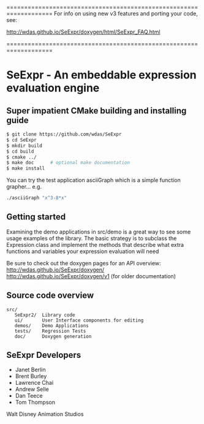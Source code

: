 ===================================================================
  For info on using new v3 features and porting your code, see:

  http://wdas.github.io/SeExpr/doxygen/html/SeExpr_FAQ.html
  
===================================================================


# SeExpr - An embeddable expression evaluation engine


## Super impatient CMake building and installing guide

```bash
$ git clone https://github.com/wdas/SeExpr
$ cd SeExpr
$ mkdir build
$ cd build
$ cmake ../
$ make doc      # optional make documentation
$ make install
```

You can try the test application asciiGraph which is a simple
function grapher... e.g.
```bash
./asciiGraph "x^3-8*x"
```

## Getting started

Examining the demo applications in src/demo is a great way to see
some usage examples of the library. The basic strategy is to subclass
the Expression class and implement the methods that describe what
extra functions and variables your expression evaluation will need

Be sure to check out the doxygen pages for an API overview:
http://wdas.github.io/SeExpr/doxygen/
http://wdas.github.io/SeExpr/doxygen/v1 (for older documentation)

## Source code overview

```
src/
   SeExpr2/  Library code
   ui/       User Interface components for editing
   demos/    Demo Applications
   tests/    Regression Tests
   doc/      Doxygen generation
```

## SeExpr Developers

 * Janet Berlin
 * Brent Burley
 * Lawrence Chai
 * Andrew Selle
 * Dan Teece
 * Tom Thompson

Walt Disney Animation Studios

